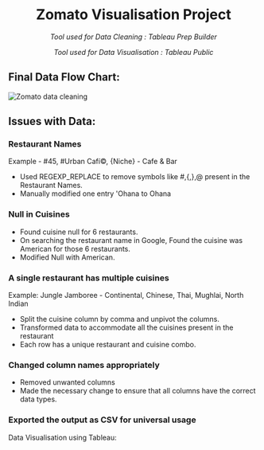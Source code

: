 <h1 align="center">Zomato Visualisation Project</h1>

<p align="center"><i>Tool used for Data Cleaning : Tableau Prep Builder</i></p>
<p align="center"><i>Tool used for Data Visualisation : Tableau Public</i></p>

<h2> Final Data Flow Chart:</h2>

![Zomato data cleaning](https://github.com/gauthamgtg/Visualisation_Project/assets/128295307/e4693131-f115-4cf0-9879-cf7d5a95c9f4)

##  Issues with Data:

<h3>Restaurant Names</h3>

Example - #45, #Urban Cafí©, {Niche} - Cafe & Bar

* Used REGEXP_REPLACE to remove symbols like #,{,},@ present in the Restaurant Names. 
* Manually modified one entry 'Ohana to Ohana

<h3>Null in Cuisines</h3>

* Found cuisine null for 6 restaurants.
* On searching the restaurant name in Google, Found the cuisine was American for those 6 restaurants.
* Modified Null with American.

<h3>A single restaurant has multiple cuisines</h3>

Example: Jungle Jamboree -  Continental, Chinese, Thai, Mughlai, North Indian
* Split the cuisine column by comma and unpivot the columns.
* Transformed data to accommodate all the cuisines present in the restaurant
* Each row has a unique restaurant and cuisine combo.

<h3>Changed column names appropriately</h3>

* Removed unwanted columns
* Made the necessary change to ensure that all columns have the correct data types.

<h3>Exported the output as CSV for universal usage</h3>

Data Visualisation using Tableau:


